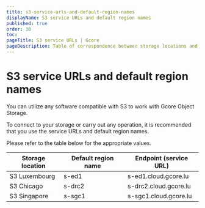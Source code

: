 ```yaml
---
title: s3-service-urls-and-default-region-names
displayName: S3 service URLs and default region names
published: true
order: 30
toc:
pageTitle: S3 service URLs | Gcore
pageDescription: Table of correspondence between storage locations and service URLs.
---
```

# S3 service URLs and default region names

You can utilize any software compatible with S3 to work with Gcore Object Storage.

To connect to your storage or carry out any operation, it is recommended that you use the service URLs and default region names.

Please refer to the table below for the appropriate values.

| Storage location   |  Default region name  |  Endpoint (service URL)  |
| ------------------ | --------------------- | ------------------------ |
| S3 Luxembourg      | s-ed1                 | s-ed1.cloud.gcore.lu     |
| S3 Chicago         | s-drc2                | s-drc2.cloud.gcore.lu    |
| S3 Singapore       | s-sgc1                | s-sgc1.cloud.gcore.lu    |
